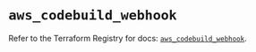# `aws_codebuild_webhook`

Refer to the Terraform Registry for docs: [`aws_codebuild_webhook`](https://registry.terraform.io/providers/hashicorp/aws/3.76.1/docs/resources/codebuild_webhook).

